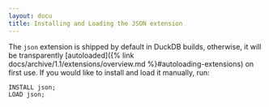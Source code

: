 ```yaml
---
layout: docu
title: Installing and Loading the JSON extension
---
```


The `json` extension is shipped by default in DuckDB builds, otherwise, it will be transparently [autoloaded]({% link docs/archive/1.1/extensions/overview.md %}#autoloading-extensions) on first use. If you would like to install and load it manually, run:

```sql
INSTALL json;
LOAD json;
```